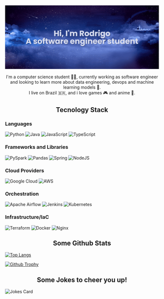 ![Header](https://raw.githubusercontent.com/Rodrigo-Busto/Rodrigo-Busto/main/banner.png)

<p align="center">
  I'm a computer science student 🧑‍🎓, currently working as software engineer and looking to learn more about data engineering, devops and machine learning models 🤖. <br>
  I live on Brazil 🇧🇷, and i love games 🎮 and anime 🌟.  
  
  <h2 align="center">Tecnology Stack</h2>
  
  <h3> Languages </h3>
  
  ![Python](https://img.shields.io/badge/python-3670A0?style=for-the-badge&logo=python&logoColor=ffdd54)
  ![Java](https://img.shields.io/badge/java-%23ED8B00.svg?style=for-the-badge&logo=java&logoColor=white)
  ![JavaScript](https://img.shields.io/badge/javascript-%23323330.svg?style=for-the-badge&logo=javascript&logoColor=%23F7DF1E)
  ![TypeScript](https://img.shields.io/badge/typescript-%23007ACC.svg?style=for-the-badge&logo=typescript&logoColor=white)
  
  <h3>Frameworks and Libraries</h3>
  
  ![PySpark](https://img.shields.io/badge/Apache_Spark-FFFFFF?style=for-the-badge&logo=apachespark&logoColor=#E35A16)
  ![Pandas](https://img.shields.io/badge/pandas-%23150458.svg?style=for-the-badge&logo=pandas&logoColor=white)
  ![Spring](https://img.shields.io/badge/spring-%236DB33F.svg?style=for-the-badge&logo=spring&logoColor=white)
  ![NodeJS](https://img.shields.io/badge/node.js-6DA55F?style=for-the-badge&logo=node.js&logoColor=white)
  
  <h3>Cloud Providers</h3>
  
  ![Google Cloud](https://img.shields.io/badge/GoogleCloud-%234285F4.svg?style=for-the-badge&logo=google-cloud&logoColor=white)
  ![AWS](https://img.shields.io/badge/AWS-%23FF9900.svg?style=for-the-badge&logo=amazon-aws&logoColor=white)
  
  <h3>Orchestration</h3>
  
  ![Apache Airflow](https://img.shields.io/badge/Apache%20Airflow-017CEE?style=for-the-badge&logo=Apache%20Airflow&logoColor=white)
  ![Jenkins](https://img.shields.io/badge/jenkins-%232C5263.svg?style=for-the-badge&logo=jenkins&logoColor=white)
  ![Kubernetes](https://img.shields.io/badge/kubernetes-%23326ce5.svg?style=for-the-badge&logo=kubernetes&logoColor=white)
  
  <h3>Infrastructure/IaC</h3>
  
  ![Terraform](https://img.shields.io/badge/terraform-%235835CC.svg?style=for-the-badge&logo=terraform&logoColor=white)
  ![Docker](https://img.shields.io/badge/docker-%230db7ed.svg?style=for-the-badge&logo=docker&logoColor=white)
  ![Nginx](https://img.shields.io/badge/nginx-%23009639.svg?style=for-the-badge&logo=nginx&logoColor=white)
  
  <h2 align="center">Some Github Stats</h2>
  
  [![Top Langs](https://github-readme-stats.vercel.app/api/top-langs/?username=rodrigo-busto&layout=compact&theme=tokyonight)](https://github.com/anuraghazra/github-readme-stats)
  
  [![Github Trophy](https://github-profile-trophy.vercel.app/?username=ryo-ma&theme=tokyonight&column=4)]((https://github.com/ryo-ma/github-profile-trophy))
 
  <h2 align="center">Some Jokes to cheer you up!</h2>
  
  ![Jokes Card](https://readme-jokes.vercel.app/api?theme=tokyonight)
</p>

